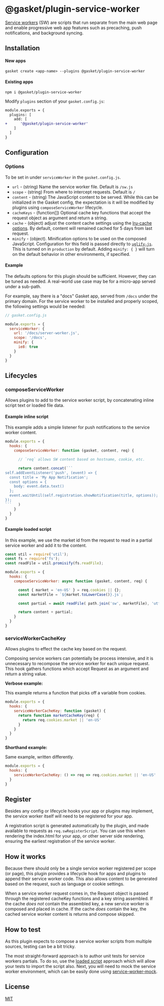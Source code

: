 # @gasket/plugin-service-worker

[Service workers] (SW) are scripts that run separate from the main web page and
enable progressive web app features such as precaching, push notifications, and
background syncing.

## Installation

#### New apps

```
gasket create <app-name> --plugins @gasket/plugin-service-worker
```

#### Existing apps

```
npm i @gasket/plugin-service-worker
```

Modify `plugins` section of your `gasket.config.js`:

```diff
module.exports = {
  plugins: [
    add: [
+      '@gasket/plugin-service-worker'
    ]
  ]
}
```

## Configuration

### Options

To be set in under `serviceWorker` in the `gasket.config.js`.

- `url` - (string) Name the service worker file. Default is `/sw.js`
- `scope` - (string) From where to intercept requests. Default is `/`
- `content` - (string) The JavaScript content to be served. While this can be
  initialized in the Gasket config, the expectation is it will be modified by
  plugins using `composeServiceWorker` lifecycle.
- `cacheKeys` - (function[]) Optional cache key functions that accept the
  request object as argument and return a string.
- `cache` - (object) adjust the content cache settings using the
  [lru-cache options]. By default, content will remained cached for 5 days from
  last request.
- `minify` - (object). Minification options to be used on the composed
  JavaScript. Configuration for this field is passed directly to [`uglify-js`].
  This is turned on in `production` by default. Adding `minify: { }` will turn
  on the default behavior in other environments, if specified.

#### Example

The defaults options for this plugin should be sufficient. However, they can be
tuned as needed. A real-world use case may be for a micro-app served under a
sub-path.

For example, say there is a "docs" Gasket app, served from `/docs` under the
primary domain. For the service worker to be installed and properly scoped, the
following settings would be needed:

```js
// gasket.config.js

module.exports = {
  serviceWorker: {
    url: '/docs/server-worker.js',
    scope: '/docs',
    minify: {
      ie8: true
    }
  }
}
```

## Lifecycles

### composeServiceWorker

Allows plugins to add to the service worker script, by concatenating inline
script text or loaded file data.

#### Example inline script

This example adds a simple listener for push notifications to the service worker
content.

```js
module.exports = {
  hooks: {
    composeServiceWorker: function (gasket, content, req) {

      // `req` allows SW content based on hostname, cookie, etc.

      return content.concat(```
self.addEventListener('push', (event) => {
  const title = 'My App Notification';
  const options = {
    body: event.data.text()
  };
  event.waitUntil(self.registration.showNotification(title, options));
});
```   )
    }
  }
}
```

#### Example loaded script

In this example, we use the market id from the request to read in a partial
service worker and add it to the content.

```js
const util = require('util');
const fs = require('fs');
const readFile = util.promisify(fs.readFile);

module.exports = {
  hooks: {
    composeServiceWorker: async function (gasket, content, req) {

      const { market = 'en-US' } = req.cookies || {};
      const marketFile = `${market.toLowerCase()}.js`;

      const partial = await readFile( path.join('sw', marketFile), 'utf8');

      return content + partial;
    }
  }
}
```

### serviceWorkerCacheKey

Allows plugins to effect the cache key based on the request.

Composing service workers can potentially be process intensive, and it is
unnecessary to recompose the service worker for each unique request. This hook
gathers functions which accept Request as an argument and return a string value.

**Verbose example:**

This example returns a function that picks off a variable from cookies.

```js
module.exports = {
  hooks: {
    serviceWorkerCacheKey: function (gasket) {
      return function marketCacheKey(req) {
        return req.cookies.market || 'en-US'
      }
    }
  }
}
```

**Shorthand example:**

Same example, written differently.

```js
module.exports = {
  hooks: {
    serviceWorkerCacheKey: () => req => req.cookies.market || 'en-US'
  }
}
```

## Register

Besides any config or lifecycle hooks your app or plugins may implement, the
service worker itself will need to be registered for your app.

A registration script is generated automatically by the plugin, and made
available to requests as `req.swRegisterScript`. You can use this when rendering
the index.html for your app, or other server side rendering, ensuring the
earliest registration of the service worker.

## How it works

Because there should only be a single service worker registered per scope (or
page), this plugin provides a lifecycle hook for apps and plugins to append
their service worker code. This also allows content to be generated based on the
request, such as language or cookie settings.

When a service worker request comes in, the Request object is passed through the
registered cacheKey functions and a key string assembled. If the cache _does
not_ contain the assembled key, a new service worker is composed and placed in
cache. If the cache _does_ contain the key, the cached service worker content is
returns and compose skipped.

## How to test

As this plugin expects to compose a service worker scripts from multiple
sources, testing can be a bit tricky.

The most straight-forward approach is to author unit tests for service workers
partials. To do so, use the [loaded script] approach which will allow your tests
to import the script also. Next, you will need to mock the service worker
environment, which can be easily done using [service-worker-mock].

## License

[MIT](./LICENSE.md)

<!-- LINKS -->

[lru-cache options]:https://github.com/isaacs/node-lru-cache#options
[`uglify-js`]: https://www.npmjs.com/package/uglify-js
[Loaded script]:#loaded-script-example
[service-worker-mock]:https://github.com/pinterest/service-workers/tree/master/packages/service-worker-mock#service-worker-mock
[service workers]:https://developer.mozilla.org/en-US/docs/Web/API/Service_Worker_API
